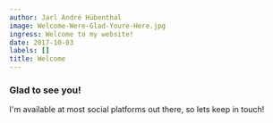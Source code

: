 ```yaml
---
author: Jarl André Hübenthal
image: Welcome-Were-Glad-Youre-Here.jpg
ingress: Welcome to my website!
date: 2017-10-03
labels: []
title: Welcome
---
```

### Glad to see you!

I'm available at most social platforms out there, so lets keep in touch!
